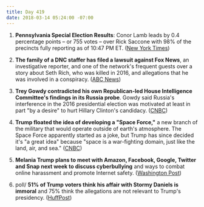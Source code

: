 ```yaml
---
title: Day 419
date: 2018-03-14 05:24:00 -07:00
---
```


1. **Pennsylvania Special Election Results**: Conor Lamb leads by 0.4 percentage points – or 755 votes – over Rick Saccone with 98% of the precincts fully reporting as of 10:47 PM ET. ([New York Times](https://www.nytimes.com/interactive/2018/03/13/us/elections/results-pennsylvania-house-special-election.html))

2. **The family of a DNC staffer has filed a lawsuit against Fox News**, an investigative reporter, and one of the network's frequent guests over a story about Seth Rich, who was killed in 2016, and allegations that he was involved in a conspiracy. ([ABC News](http://abcnews.go.com/Politics/family-slain-dnc-staffer-sues-fox-news-retracted/story?id=53725795))

3. **Trey Gowdy contradicted his own Republican-led House Intelligence Committee's findings in its Russia probe**. Gowdy said Russia's interference in the 2016 presidential election was motivated at least in part "by a desire" to hurt Hillary Clinton's candidacy. ([CNBC](https://www.cnbc.com/2018/03/13/gop-rep-gowdy-says-russia-hurt-hillary-clinton-campaign.html))

4. **Trump floated the idea of developing a "Space Force,"** a new branch of the military that would operate outside of earth's atmosphere. The Space Force apparently started as a joke, but Trump has since decided it's "a great idea" because "space is a war-fighting domain, just like the land, air, and sea." ([CNBC](https://www.cnbc.com/2018/03/13/trump-floats-the-idea-of-creating-a-space-force-to-fight-wars-in-space.html))

5. **Melania Trump plans to meet with Amazon, Facebook, Google, Twitter and Snap next week to discuss cyberbullying** and ways to combat online harassment and promote Internet safety. ([Washington Post](https://www.washingtonpost.com/news/the-switch/wp/2018/03/13/melania-trump-will-meet-with-tech-giants-including-facebook-and-google-to-talk-cyberbullying/))

6. poll/ **51% of Trump voters think his affair with Stormy Daniels is immoral** and 75% think the allegations are not relevant to Trump's presidency. ([HuffPost](https://www.huffingtonpost.com/entry/only-half-of-trump-voters-say-affair-with-porn-actress-is-immoral_us_5aa81a12e4b0e872b4bf7e00))